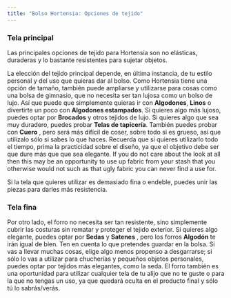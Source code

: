 ```yaml
---
title: "Bolso Hortensia: Opciones de tejido"
---
```


### Tela principal

Las principales opciones de tejido para Hortensia son no elásticas, duraderas y lo bastante resistentes para sujetar objetos.

La elección del tejido principal depende, en última instancia, de tu estilo personal y del uso que quieras dar al bolso. Como Hortensia tiene una opción de tamaño, también puede ampliarse y utilizarse para cosas como una bolsa de gimnasio, que no necesita ser tan lujosa como un bolso de lujo. Así que puede que simplemente quieras ir con **Algodones**, **Linos** o divertirte un poco con **Algodones estampados**. Si quieres algo más lujoso, puedes optar por **Brocados** y otros tejidos de lujo. Si quieres algo que sea muy duradero, puedes probar **Telas de tapicería**. También puedes probar con **Cuero** , pero será más difícil de coser, sobre todo si es grueso, así que utilízalo sólo si sabes lo que haces. Recuerda que si quieres utilizarlo todo el tiempo, prima la practicidad sobre el diseño, ya que el objetivo debe ser que dure más que que sea elegante. If you do not care about the look at all then this may be an opportunity to use up fabric from your stash that you otherwise would not such as that ugly fabric you can never find a use for.

<Note>

Si la tela que quieres utilizar es demasiado fina o endeble, puedes unir las piezas para darles más resistencia.

</Note>

### Tela fina

Por otro lado, el forro no necesita ser tan resistente, sino simplemente cubrir las costuras sin rematar y proteger el tejido exterior. Si quieres algo elegante, puedes optar por **Sedas** y **Satenes** , pero los forros **Algodón** te irán igual de bien. Ten en cuenta lo que pretendes guardar en la bolsa. Si vas a llevar muchas cosas, elige algo menos propenso a desgarrarse; si sólo lo vas a utilizar para chucherías y pequeños objetos personales, puedes optar por tejidos más elegantes, como la seda. El forro también es una oportunidad para utilizar cualquier tela de tu alijo que no te guste o para la que no tengas un uso, ya que quedará oculta en el producto final y sólo tú lo sabrás/verás.
